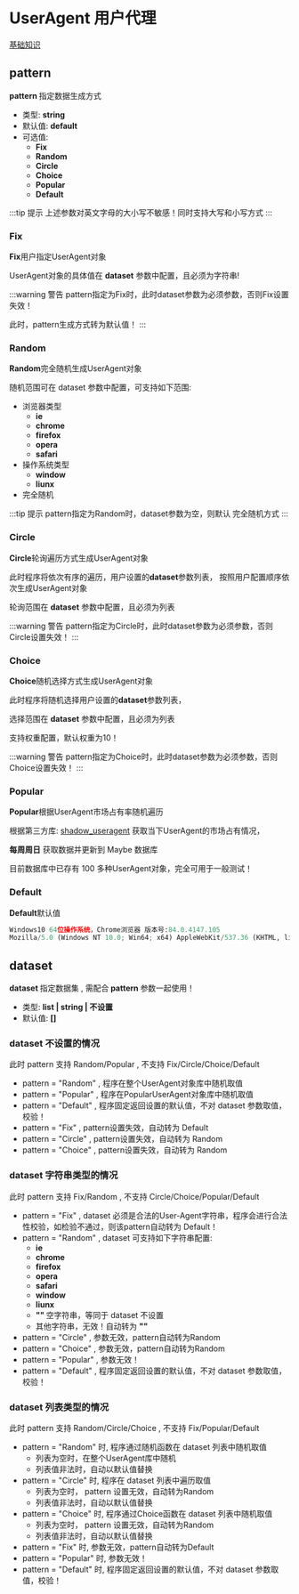 # UserAgent 用户代理

[基础知识](/api/UserAgent/BaseInfo.md)

## pattern
<b class="grey-bg"> pattern </b>  指定数据生成方式

* 类型: <b class="grey-bg pink-color"> string </b>
* 默认值: <b class="grey-bg pink-color"> default </b>
* 可选值:
  * <b class="vue-color grey-bg"> Fix </b>
  * <b class="vue-color grey-bg"> Random </b>
  * <b class="vue-color grey-bg"> Circle </b>
  * <b class="vue-color grey-bg"> Choice </b>
  * <b class="vue-color grey-bg"> Popular </b>
  * <b class="vue-color grey-bg"> Default </b>

:::tip 提示
上述参数对英文字母的大小写不敏感！同时支持大写和小写方式
:::

### Fix

<b class="grey-bg">Fix</b>用户指定UserAgent对象

UserAgent对象的具体值在 <b class="grey-bg">dataset</b> 参数中配置，且必须为字符串!

:::warning 警告
pattern指定为Fix时，此时dataset参数为必须参数，否则Fix设置失效！

此时，pattern生成方式转为默认值！
:::

### Random

<b class="grey-bg">Random</b>完全随机生成UserAgent对象

随机范围可在 dataset 参数中配置，可支持如下范围:

* 浏览器类型
  * <b class="vue-color grey-bg"> ie </b>
  * <b class="vue-color grey-bg"> chrome </b>
  * <b class="vue-color grey-bg"> firefox </b>
  * <b class="vue-color grey-bg"> opera </b>
  * <b class="vue-color grey-bg"> safari </b>
* 操作系统类型
  * <b class="vue-color grey-bg"> window </b>
  * <b class="vue-color grey-bg"> liunx </b>
* 完全随机

:::tip 提示
pattern指定为Random时，dataset参数为空，则默认 完全随机方式
:::

### Circle

<b class="grey-bg">Circle</b>轮询遍历方式生成UserAgent对象

此时程序将依次有序的遍历，用户设置的<b class="grey-bg">dataset</b>参数列表，
按照<span class="vue-color">用户配置顺序依次生成</span>UserAgent对象

轮询范围在 <b class="grey-bg">dataset</b> 参数中配置，且必须为列表

:::warning 警告
pattern指定为Circle时，此时dataset参数为必须参数，否则Circle设置失效！
:::

### Choice

<b class="grey-bg">Choice</b>随机选择方式生成UserAgent对象

此时程序将随机选择用户设置的<b class="grey-bg">dataset</b>参数列表，

选择范围在 <b class="grey-bg">dataset</b> 参数中配置，且必须为列表

支持权重配置，默认权重为10！

:::warning 警告
pattern指定为Choice时，此时dataset参数为必须参数，否则Choice设置失效！
:::

### Popular

<b class="grey-bg">Popular</b>根据UserAgent市场占有率随机遍历

根据第三方库: [shadow_useragent](https://github.com/lobstrio/shadow-useragent) 获取当下UserAgent的市场占有情况，

<b class="grey-bg">每周周日</b> 获取数据并更新到 Maybe 数据库

目前数据库中已存有 100 多种UserAgent对象，完全可用于一般测试！

### Default

<b class="grey-bg">Default</b>默认值

```python
Windows10 64位操作系统，Chrome浏览器 版本号:84.0.4147.105
Mozilla/5.0 (Windows NT 10.0; Win64; x64) AppleWebKit/537.36 (KHTML, like Gecko) Chrome/84.0.4147.105 Safari/537.36
```

## dataset
<b class="grey-bg"> dataset </b>  指定数据集 , 需配合<b class="grey-bg"> pattern </b>参数一起使用！

* 类型: <b class="grey-bg pink-color"> list | string | 不设置 </b>
* 默认值: <b class="grey-bg pink-color"> [] </b>

### dataset 不设置的情况

此时<span class="grey-bg"> pattern </span>支持 <span class="vue-color"> Random/Popular </span> , 不支持<span class="pink-color"> Fix/Circle/Choice/Default </span>
  * <span class="grey-bg"> pattern = "Random" </span>, 程序在整个UserAgent对象库中随机取值
  * <span class="grey-bg"> pattern = "Popular" </span>, 程序在PopularUserAgent对象库中随机取值
  * <span class="grey-bg"> pattern = "Default" </span>, 程序固定返回设置的默认值，不对<span class="grey-bg"> dataset </span>参数取值，校验！
  * <span class="grey-bg"> pattern = "Fix" </span>, pattern设置失效，自动转为  <span class="vue-color">Default</span>
  * <span class="grey-bg"> pattern = "Circle" </span>, pattern设置失效，自动转为  <span class="vue-color">Random</span>
  * <span class="grey-bg"> pattern = "Choice" </span>, pattern设置失效，自动转为  <span class="vue-color">Random</span>

### dataset 字符串类型的情况

此时<span class="grey-bg"> pattern </span>支持 <span class="vue-color"> Fix/Random </span> , 不支持<span class="pink-color"> Circle/Choice/Popular/Default </span>

* <span class="grey-bg"> pattern = "Fix" </span>, <span class="grey-bg"> dataset </span> 必须是合法的User-Agent字符串，程序会进行合法性校验，如检验不通过，则该pattern自动转为<span class="vue-color">  Default</span>！
* <span class="grey-bg"> pattern = "Random" </span>, <span class="grey-bg"> dataset </span> 可支持如下字符串配置:
  * <b class="vue-color grey-bg"> ie </b>
  * <b class="vue-color grey-bg"> chrome </b>
  * <b class="vue-color grey-bg"> firefox </b>
  * <b class="vue-color grey-bg"> opera </b>
  * <b class="vue-color grey-bg"> safari </b>
  * <b class="vue-color grey-bg"> window </b>
  * <b class="vue-color grey-bg"> liunx </b>
  * <b class="vue-color grey-bg"> "" </b>  空字符串，等同于<span class="grey-bg"> dataset </span> 不设置
  * 其他字符串，无效！自动转为 <b class="vue-color grey-bg"> "" </b>
* <span class="grey-bg"> pattern = "Circle" </span>, 参数无效，<span class="grey-bg">pattern</span>自动转为<span class="vue-color">Random</span>
* <span class="grey-bg"> pattern = "Choice" </span>, 参数无效，<span class="grey-bg">pattern</span>自动转为<span class="vue-color">Random</span>
* <span class="grey-bg"> pattern = "Popular" </span>, 参数无效！
* <span class="grey-bg"> pattern = "Default" </span>, 程序固定返回设置的默认值，不对<span class="grey-bg"> dataset </span>参数取值，校验！

### dataset 列表类型的情况

此时<span class="grey-bg"> pattern </span>支持 <span class="vue-color"> Random/Circle/Choice </span> , 不支持<span class="pink-color"> Fix/Popular/Default </span>

* <span class="grey-bg"> pattern = "Random" </span>时, 程序通过随机函数在<span class="grey-bg"> dataset </span>列表中随机取值
  * 列表为空时，在整个UserAgent库中随机
  * 列表值非法时，自动以默认值替换
* <span class="grey-bg"> pattern = "Circle" </span>时, 程序在<span class="grey-bg"> dataset </span>列表中遍历取值
  * 列表为空时，<span class="grey-bg"> pattern </span>设置无效，自动转为<span class="vue-color">Random</span>
  * 列表值非法时，自动以默认值替换
* <span class="grey-bg"> pattern = "Choice" </span>时, 程序通过Choice函数在<span class="grey-bg"> dataset </span>列表中随机取值
  * 列表为空时，<span class="grey-bg"> pattern </span>设置无效，自动转为<span class="vue-color">Random</span>
  * 列表值非法时，自动以默认值替换
* <span class="grey-bg"> pattern = "Fix" </span>时, 参数无效，<span class="grey-bg">pattern</span>自动转为<span class="vue-color">Default</span>
* <span class="grey-bg"> pattern = "Popular" </span>时, 参数无效！
* <span class="grey-bg"> pattern = "Default" </span>时, 程序固定返回设置的默认值，不对<span class="grey-bg"> dataset </span>参数取值，校验！
